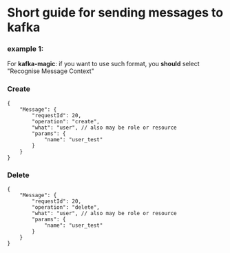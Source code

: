 # Short guide for sending messages to kafka

### example 1:
For <b>kafka-magic</b>: if you want to use such format, you <b>should</b> select "Recognise Message Context"

### Create

    {
        "Message": {
            "requestId": 20,
            "operation": "create",
            "what": "user", // also may be role or resource
            "params": {
                "name": "user_test"
            }
        }
    }

### Delete

    {
        "Message": {
            "requestId": 20,
            "operation": "delete",
            "what": "user", // also may be role or resource
            "params": {
                "name": "user_test"
            }
        }
    }